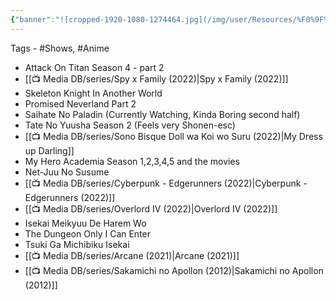 ```yaml
---
{"banner":"![cropped-1920-1080-1274464.jpg](/img/user/Resources/%F0%9F%93%81%20Files/%F0%9F%93%B8Images/cropped-1920-1080-1274464.jpg)","dg-publish":true,"permalink":"/media-db/anime-watched-in-2022/","dgPassFrontmatter":true,"noteIcon":"3","created":"2023-11-14T21:08:39.816+05:30","updated":"2023-12-12T01:00:16.498+05:30"}
---
```


Tags - #Shows, #Anime

- Attack On Titan Season 4 - part 2
-  [[📺 Media DB/series/Spy x Family (2022)\|Spy x Family (2022)]]
-  Skeleton Knight In Another World
-  Promised Neverland Part 2
-  Saihate No Paladin (Currently Watching, Kinda Boring second half)
-  Tate No Yuusha Season 2 (Feels very Shonen-esc)
-  [[📺 Media DB/series/Sono Bisque Doll wa Koi wo Suru (2022)\|My Dress up Darling]]
-  My Hero Academia Season 1,2,3,4,5 and the movies
-  Net-Juu No Susume
-  [[📺 Media DB/series/Cyberpunk - Edgerunners (2022)\|Cyberpunk - Edgerunners (2022)]]
-  [[📺 Media DB/series/Overlord IV (2022)\|Overlord IV (2022)]]
-  Isekai Meikyuu De Harem Wo
-  The Dungeon Only I Can Enter
-  Tsuki Ga Michibiku Isekai
-  [[📺 Media DB/series/Arcane (2021)\|Arcane (2021)]]
-  [[📺 Media DB/series/Sakamichi no Apollon (2012)\|Sakamichi no Apollon (2012)]]